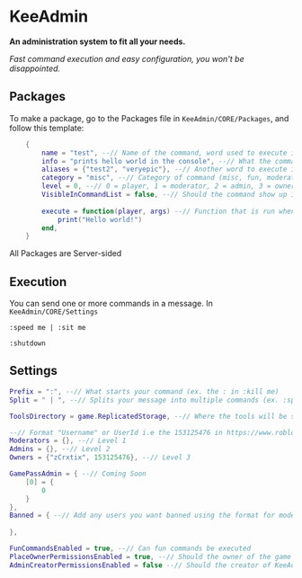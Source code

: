 # **KeeAdmin**
**An administration system to fit all your needs.**

*Fast command execution and easy configuration, you won't be disappointed.*

## **Packages**
To make a package, go to the Packages file in `KeeAdmin/CORE/Packages`, and follow this template:
```lua
	{
		name = "test", --// Name of the command, word used to execute it
		info = "prints hello world in the console", --// What the command does
		aliases = {"test2", "veryepic"}, --// Another word to execute it, the list can go on
		category = "misc", --// Category of command (misc, fun, moderation)
		level = 0, --// 0 = player, 1 = moderator, 2 = admin, 3 = owner
		VisibleInCommandList = false, --// Should the command show up in the command list
		
		execute = function(player, args) --// Function that is run when the command is executed. Player is the player who executed the command. Args is a table of all the words past the command.
			print("Hello world!")
		end,
	}
```
All Packages are Server-sided

## **Execution** 
You can send one or more commands in a message. In `KeeAdmin/CORE/Settings`

`:speed me | :sit me`

`:shutdown`

## **Settings**
```lua
Prefix = ":", --// What starts your command (ex. the : in :kill me)
Split = " | ", --// Splits your message into multiple commands (ex. :speed me 50 | :fly me)

ToolsDirectory = game.ReplicatedStorage, --// Where the tools will be stored 

--// Format "Username" or UserId i.e the 153125476 in https://www.roblox.com/users/153125476/profile
Moderators = {}, --// Level 1
Admins = {}, --// Level 2
Owners = {"zCrxtix", 153125476}, --// Level 3	

GamePassAdmin = { --// Coming Soon
	[0] = {
		0
	}
},
Banned = { --// Add any users you want banned using the format for moderators
	
},

FunCommandsEnabled = true, --// Can fun commands be executed
PlaceOwnerPermissionsEnabled = true, --// Should the owner of the game have Owner permissions
AdminCreatorPermissionsEnabled = false --// Should the creator of KeeAdmin have Owner Permissions (mostly used for testing)
```
